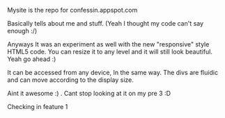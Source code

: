 Mysite is the repo for confessin.appspot.com

Basically tells about me and stuff. (Yeah I thought my code can't say enough :/)

Anyways It was an experiment as well with the new "responsive" style HTML5 code. You can resize it to any level and it will still look beautiful. Yeah go ahead :)

It can be accessed from any device, In the same way. The divs are fluidic and can move according to the display size.

Aint it awesome :) . Cant stop looking at it on my pre 3 :D




Checking in feature 1
